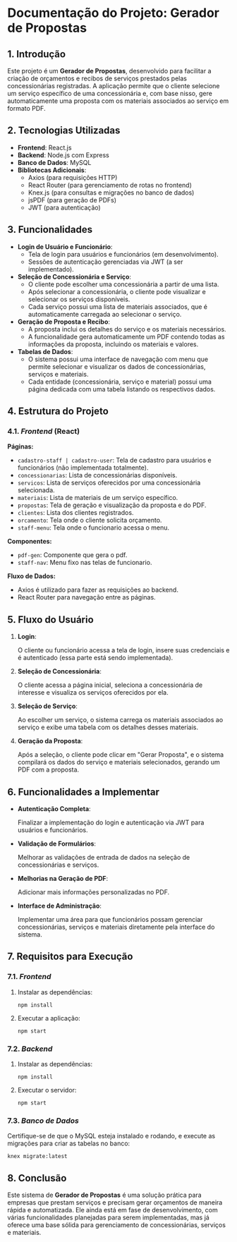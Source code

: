 <!DOCTYPE html>
<html lang="pt-BR">
<head>
    <meta charset="UTF-8">
    <meta name="viewport" content="width=device-width, initial-scale=1.0">
</head>
<body>

<h1>Documentação do Projeto: Gerador de Propostas</h1>

<h2>1. Introdução</h2>
<p>
    Este projeto é um <strong>Gerador de Propostas</strong>, desenvolvido para facilitar a criação de orçamentos e recibos de serviços prestados pelas concessionárias registradas. A aplicação permite que o cliente selecione um serviço específico de uma concessionária e, com base nisso, gere automaticamente uma proposta com os materiais associados ao serviço em formato PDF.
</p>

<h2>2. Tecnologias Utilizadas</h2>
<ul>
    <li><strong>Frontend</strong>: React.js</li>
    <li><strong>Backend</strong>: Node.js com Express</li>
    <li><strong>Banco de Dados</strong>: MySQL</li>
    <li><strong>Bibliotecas Adicionais</strong>:
        <ul>
            <li>Axios (para requisições HTTP)</li>
            <li>React Router (para gerenciamento de rotas no frontend)</li>
            <li>Knex.js (para consultas e migrações no banco de dados)</li>
            <li>jsPDF (para geração de PDFs)</li>
            <li>JWT (para autenticação)</li>
        </ul>
    </li>
</ul>

<h2>3. Funcionalidades</h2>
<ul>
    <li><strong>Login de Usuário e Funcionário</strong>: 
        <ul>
            <li>Tela de login para usuários e funcionários (em desenvolvimento).</li>
            <li>Sessões de autenticação gerenciadas via JWT (a ser implementado).</li>
        </ul>
    </li>
    <li><strong>Seleção de Concessionária e Serviço</strong>: 
        <ul>
            <li>O cliente pode escolher uma concessionária a partir de uma lista.</li>
            <li>Após selecionar a concessionária, o cliente pode visualizar e selecionar os serviços disponíveis.</li>
            <li>Cada serviço possui uma lista de materiais associados, que é automaticamente carregada ao selecionar o serviço.</li>
        </ul>
    </li>
    <li><strong>Geração de Proposta e Recibo</strong>: 
        <ul>
            <li>A proposta inclui os detalhes do serviço e os materiais necessários.</li>
            <li>A funcionalidade gera automaticamente um PDF contendo todas as informações da proposta, incluindo os materiais e valores.</li>
        </ul>
    </li>
    <li><strong>Tabelas de Dados</strong>: 
        <ul>
            <li>O sistema possui uma interface de navegação com menu que permite selecionar e visualizar os dados de concessionárias, serviços e materiais.</li>
            <li>Cada entidade (concessionária, serviço e material) possui uma página dedicada com uma tabela listando os respectivos dados.</li>
        </ul>
    </li>
</ul>

<h2>4. Estrutura do Projeto</h2>

<h3>4.1. <em>Frontend</em> (React)</h3>
<p><strong>Páginas:</strong></p>
<ul>
    <li><code>cadastro-staff | cadastro-user</code>: Tela de cadastro para usuários e funcionários (não implementada totalmente).</li>
    <li><code>concessionarias</code>: Lista de concessionárias disponíveis.</li>
    <li><code>servicos</code>: Lista de serviços oferecidos por uma concessionária selecionada.</li>
    <li><code>materiais</code>: Lista de materiais de um serviço específico.</li>
    <li><code>propostas</code>: Tela de geração e visualização da proposta e do PDF.</li>
    <li><code>clientes</code>: Lista dos clientes registrados.</li>
    <li><code>orcamento</code>: Tela onde o cliente solicita orçamento.</li>
    <li><code>staff-menu</code>: Tela onde o funcionario acessa o menu.</li>
</ul>

<p><strong>Componentes:</strong></p>
<ul>
    <li><code>pdf-gen</code>: Componente que gera o pdf.</li>
    <li><code>staff-nav</code>: Menu fixo nas telas de funcionario.</li>
</ul>

<p><strong>Fluxo de Dados:</strong></p>
<ul>
    <li>Axios é utilizado para fazer as requisições ao backend.</li>
    <li>React Router para navegação entre as páginas.</li>
</ul>

<h2>5. Fluxo do Usuário</h2>
<ol>
    <li><strong>Login</strong>: 
        <p>O cliente ou funcionário acessa a tela de login, insere suas credenciais e é autenticado (essa parte está sendo implementada).</p>
    </li>
    <li><strong>Seleção de Concessionária</strong>: 
        <p>O cliente acessa a página inicial, seleciona a concessionária de interesse e visualiza os serviços oferecidos por ela.</p>
    </li>
    <li><strong>Seleção de Serviço</strong>: 
        <p>Ao escolher um serviço, o sistema carrega os materiais associados ao serviço e exibe uma tabela com os detalhes desses materiais.</p>
    </li>
    <li><strong>Geração da Proposta</strong>: 
        <p>Após a seleção, o cliente pode clicar em "Gerar Proposta", e o sistema compilará os dados do serviço e materiais selecionados, gerando um PDF com a proposta.</p>
    </li>
</ol>

<h2>6. Funcionalidades a Implementar</h2>
<ul>
    <li><strong>Autenticação Completa</strong>: 
        <p>Finalizar a implementação do login e autenticação via JWT para usuários e funcionários.</p>
    </li>
    <li><strong>Validação de Formulários</strong>: 
        <p>Melhorar as validações de entrada de dados na seleção de concessionárias e serviços.</p>
    </li>
    <li><strong>Melhorias na Geração de PDF</strong>: 
        <p>Adicionar mais informações personalizadas no PDF.</p>
    </li>
    <li><strong>Interface de Administração</strong>: 
        <p>Implementar uma área para que funcionários possam gerenciar concessionárias, serviços e materiais diretamente pela interface do sistema.</p>
    </li>
</ul>

<h2>7. Requisitos para Execução</h2>

<h3>7.1. <em>Frontend</em></h3>
<ol>
    <li>Instalar as dependências:
        <pre><code>npm install</code></pre>
    </li>
    <li>Executar a aplicação:
        <pre><code>npm start</code></pre>
    </li>
</ol>

<h3>7.2. <em>Backend</em></h3>
<ol>
    <li>Instalar as dependências:
        <pre><code>npm install</code></pre>
    </li>
    <li>Executar o servidor:
        <pre><code>npm start</code></pre>
    </li>
</ol>

<h3>7.3. <em>Banco de Dados</em></h3>
<p>Certifique-se de que o MySQL esteja instalado e rodando, e execute as migrações para criar as tabelas no banco:</p>
<pre><code>knex migrate:latest</code></pre>

<h2>8. Conclusão</h2>
<p>
    Este sistema de <strong>Gerador de Propostas</strong> é uma solução prática para empresas que prestam serviços e precisam gerar orçamentos de maneira rápida e automatizada. Ele ainda está em fase de desenvolvimento, com várias funcionalidades planejadas para serem implementadas, mas já oferece uma base sólida para gerenciamento de concessionárias, serviços e materiais.
</p>

</body>
</html>
